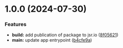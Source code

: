# 1.0.0 (2024-07-30)

### Features

- **build:** add publication of package to jsr.io ([8f05621](https://github.com/Web-Crafters-Studio/blueprint/commit/8f05621a54e297c6f634272bc9db096b00cf4ea7))
- **main:** update app entrypoint ([b4cfe9a](https://github.com/Web-Crafters-Studio/blueprint/commit/b4cfe9af32dbe2c7972cb4ad48f0be19bc775b63))
